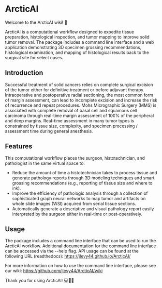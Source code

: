 # ArcticAI

Welcome to the ArcticAI wiki! 🎉

ArcticAI is a computational workflow designed to expedite tissue preparation, histological inspection, and tumor mapping to improve solid tumor removal. The package includes a command line interface and a web application demonstrating 3D specimen grossing recommendations, histological examination, and mapping of histological results back to the surgical site for select cases.

## Introduction

Successful treatment of solid cancers relies on complete surgical excision of the tumor either for definitive treatment or before adjuvant therapy. Intraoperative and postoperative radial sectioning, the most common form of margin assessment, can lead to incomplete excision and increase the risk of recurrence and repeat procedures. Mohs Micrographic Surgery (MMS) is associated with complete removal of basal cell and squamous cell carcinoma through real-time margin assessment of 100% of the peripheral and deep margins. Real-time assessment in many tumor types is constrained by tissue size, complexity, and specimen processing / assessment time during general anesthesia.

## Features

This computational workflow places the surgeon, histotechnician, and pathologist in the same virtual space to:

- Reduce the amount of time a histotechnician takes to process tissue and generate pathology reports through 3D modeling techniques and smart grossing recommendations (e.g., reporting of tissue size and where to ink).
- Improve the efficiency of pathologic analysis through a collection of sophisticated graph neural networks to map tumor and artifacts on whole slide images (WSI) acquired from serial tissue sections.
- Automatically generate a descriptive and visual pathology report easily interpreted by the surgeon either in real-time or post-operatively.

## Usage

The package includes a command line interface that can be used to run the ArcticAI workflow. Additional documentation for the command line interface can be accessed via the --help flag. API usage can be found at the following URL (readthedocs): https://jlevy44.github.io/ArcticAI/

For more information on how to use the command line interface, please see our wiki: https://github.com/jlevy44/ArcticAI/wiki   

Thank you for using ArcticAI! 💻🔬🧬